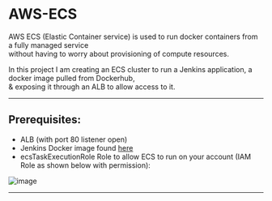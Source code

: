 # AWS-ECS

AWS ECS (Elastic Container service) is used to run docker containers from a fully managed service<br/>without having to worry about provisioning of compute resources.<br/>



In this project I am creating an ECS cluster to run a Jenkins application, a docker image pulled from Dockerhub,<br/>& exposing it through an ALB to allow access to it.

<hr/>

## Prerequisites:

 - ALB (with port 80 listener open)
 - Jenkins Docker image found <a href="https://hub.docker.com/r/jenkins/jenkins">here</a>
 - ecsTaskExecutionRole Role to allow ECS to run on your account (IAM Role as shown below with permission):

![image](https://github.com/Semir-Devops/AWS-ECS/assets/144611511/9f5d6ab8-00b5-4f0b-a508-bac955632457)

<hr/>

